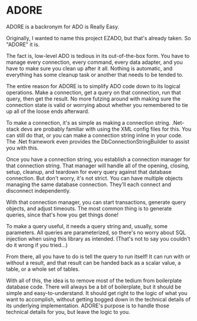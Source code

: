 # ADORE

ADORE is a backronym for ADO is Really Easy.

Originally, I wanted to name this project EZADO, but that's already taken. So
"ADORE" it is.

The fact is, low-level ADO is tedious in its out-of-the-box form. You have to
manage every connection, every command, every data adapter, and you have to
make sure you clean up after it all. Nothing is automatic, and everything has
some cleanup task or another that needs to be tended to.

The entire reason for ADORE is to simplify ADO code down to its logical
operations. Make a connection, get a query on that connection, run that query,
then get the result. No more futzing around with making sure the connection
state is valid or worrying about whether you remembered to tie up all of the
loose ends afterward.

To make a connection, it's as simple as making a connection string. .Net-stack
devs are probably familiar with using the XML config files for this. You can
still do that, or you can make a connection string inline in your code. The
.Net framework even provides the DbConnectionStringBuilder to assist you with
this.

Once you have a connection string, you establish a connection manager for that
connection string. That manager will handle all of the opening, closing, setup,
cleanup, and teardown for every query against that database connection. But
don't worry, it's not strict. You can have multiple objects managing the same
database connection. They'll each connect and disconnect independently.

With that connection manager, you can start transactions, generate query
objects, and adjust timeouts. The most common thing is to generate queries,
since that's how you get things done!

To make a query useful, it needs a query string and, usually, some parameters.
All queries are parameterized, so there's no worry about SQL injection when
using this library as intended. (That's not to say you couldn't do it wrong if
you tried...)

From there, all you have to do is tell the query to run itself! It can run
with or without a result, and that result can be handed back as a scalar value,
a table, or a whole set of tables.

With all of this, the idea is to remove most of the tedium from boilerplate
database code. There will always be a bit of boilerplate, but it should be
simple and easy-to-understand. It should get right to the logic of what you
want to accomplish, without getting bogged down in the technical details of its
underlying implementation. ADORE's purpose is to handle those technical details
for you, but leave the logic to you.